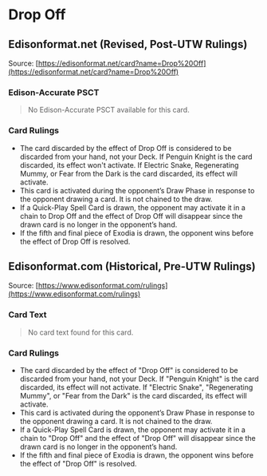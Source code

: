 # Drop Off

## Edisonformat.net (Revised, Post-UTW Rulings)

Source: [https://edisonformat.net/card?name=Drop%20Off](https://edisonformat.net/card?name=Drop%20Off)

### Edison-Accurate PSCT

> No Edison-Accurate PSCT available for this card.

### Card Rulings

*   The card discarded by the effect of Drop Off is considered to be discarded from your hand, not your Deck. If Penguin Knight is the card discarded, its effect won't activate. If Electric Snake, Regenerating Mummy, or Fear from the Dark is the card discarded, its effect will activate.
*   This card is activated during the opponent’s Draw Phase in response to the opponent drawing a card. It is not chained to the draw.
*   If a Quick-Play Spell Card is drawn, the opponent may activate it in a chain to Drop Off and the effect of Drop Off will disappear since the drawn card is no longer in the opponent’s hand.
*   If the fifth and final piece of Exodia is drawn, the opponent wins before the effect of Drop Off is resolved.


## Edisonformat.com (Historical, Pre-UTW Rulings)

Source: [https://www.edisonformat.com/rulings](https://www.edisonformat.com/rulings)

### Card Text

> No card text found for this card.

### Card Rulings

*   The card discarded by the effect of "Drop Off" is considered to be discarded from your hand, not your Deck. If "Penguin Knight" is the card discarded, its effect will not activate. If "Electric Snake", "Regenerating Mummy", or "Fear from the Dark" is the card discarded, its effect will activate.
*   This card is activated during the opponent’s Draw Phase in response to the opponent drawing a card. It is not chained to the draw.
*   If a Quick-Play Spell Card is drawn, the opponent may activate it in a chain to "Drop Off" and the effect of "Drop Off" will disappear since the drawn card is no longer in the opponent’s hand.
*   If the fifth and final piece of Exodia is drawn, the opponent wins before the effect of "Drop Off" is resolved.


